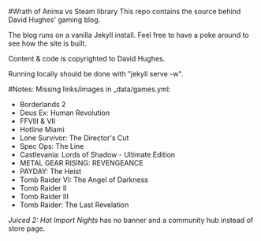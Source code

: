#Wrath of Anima vs Steam library
This repo contains the source behind David Hughes' gaming blog.

The blog runs on a vanilla Jekyll install. Feel free to have a poke around to see how the site is built.

Content & code is copyrighted to David Hughes.

Running locally should be done with "jekyll serve -w".

#Notes: 
Missing links/images in _data/games.yml:
- Borderlands 2
- Deus Ex: Human Revolution
- FFVIII & VII
- Hotline Miami
- Lone Survivor: The Director's Cut
- Spec Ops: The Line
- Castlevania: Lords of Shadow - Ultimate Edition
- METAL GEAR RISING: REVENGEANCE
- PAYDAY: The Heist
- Tomb Raider VI: The Angel of Darkness
- Tomb Raider II
- Tomb Raider III
- Tomb Raider: The Last Revelation


*Juiced 2: Hot Import Nights* has no banner and a community hub instead of store page.
